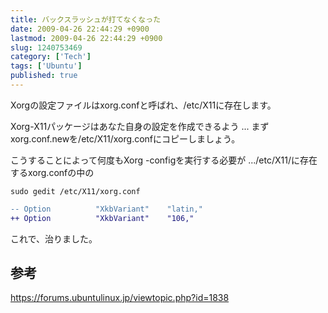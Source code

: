 ```yaml
---
title: バックスラッシュが打てなくなった
date: 2009-04-26 22:44:29 +0900
lastmod: 2009-04-26 22:44:29 +0900
slug: 1240753469
category: ['Tech']
tags: ['Ubuntu']
published: true
---
```




Xorgの設定ファイルはxorg.confと呼ばれ、/etc/X11に存在します。 

Xorg-X11パッケージはあなた自身の設定を作成できるよう ... まずxorg.conf.newを/etc/X11/xorg.confにコピーしましょう。 

こうすることによって何度もXorg -configを実行する必要が .../etc/X11/に存在するxorg.confの中の

```
sudo gedit /etc/X11/xorg.conf
```

```diff
-- Option          "XkbVariant"    "latin,"
++ Option          "XkbVariant"    "106,"
```


これで、治りました。

## 参考

https://forums.ubuntulinux.jp/viewtopic.php?id=1838

